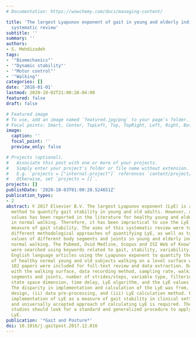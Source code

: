 ```yaml
---
# Documentation: https://wowchemy.com/docs/managing-content/

title: 'The largest Lyapunov exponent of gait in young and elderly individuals: A
  systematic review'
subtitle: ''
summary: ''
authors:
- S. Mehdizadeh
tags:
- '"Biomechanics"'
- '"Dynamic stability"'
- '"Motor control"'
- '"Walking"'
categories: []
date: '2018-01-01'
lastmod: 2020-10-02T21:00:28-04:00
featured: false
draft: false

# Featured image
# To use, add an image named `featured.jpg/png` to your page's folder.
# Focal points: Smart, Center, TopLeft, Top, TopRight, Left, Right, BottomLeft, Bottom, BottomRight.
image:
  caption: ''
  focal_point: ''
  preview_only: false

# Projects (optional).
#   Associate this post with one or more of your projects.
#   Simply enter your project's folder or file name without extension.
#   E.g. `projects = ["internal-project"]` references `content/project/deep-learning/index.md`.
#   Otherwise, set `projects = []`.
projects: []
publishDate: '2020-10-03T01:00:28.524651Z'
publication_types:
- 2
abstract: © 2017 Elsevier B.V. The largest Lyapunov exponent (LyE) is an accepted
  method to quantify gait stability in young and old adults. However, a range of LyE
  values has been reported in the literature for healthy young and elderly adults
  in normal walking. Therefore, it has been impractical to use the LyE as a clinical
  measure of gait stability. The aims of this systematic review were to summarize
  different methodological approaches of quantifying LyE, as well as to classify LyE
  values of different body segments and joints in young and elderly individuals during
  normal walking. The Pubmed, Ovid Medline, Scopus and ISI Web of Knowledge databases
  were searched using keywords related to gait, stability, variability, and LyE. Only
  English language articles using the Lyapunov exponent to quantify the stability
  of healthy normal young and old subjects walking on a level surface were considered.
  102 papers were included for full-text review and data extraction. Data associated
  with the walking surface, data recording method, sampling rate, walking speed, body
  segments and joints, number of strides/steps, variable type, filtering, time-normalizing,
  state space dimension, time delay, LyE algorithm, and the LyE values were extracted.
  The disparity in implementation and calculation of the LyE was from, (i) experiment
  design, (ii) data pre-processing, and (iii) LyE calculation method. For practical
  implementation of LyE as a measure of gait stability in clinical settings, a standard
  and universally accepted approach of calculating LyE is required. Therefore, future
  studies should look for a standard and generalized procedure to apply and calculate
  LyE.
publication: '*Gait and Posture*'
doi: 10.1016/j.gaitpost.2017.12.016
---
```

